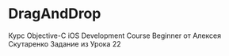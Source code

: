 # DragAndDrop
Курс Objective-C iOS Development Course Beginner от Алексея Скутаренко Задание из Урока 22
